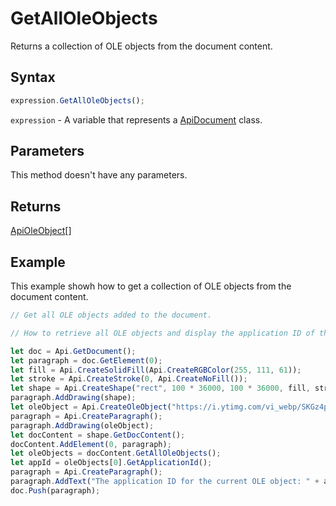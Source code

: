 # GetAllOleObjects

Returns a collection of OLE objects from the document content.

## Syntax

```javascript
expression.GetAllOleObjects();
```

`expression` - A variable that represents a [ApiDocument](../ApiDocument.md) class.

## Parameters

This method doesn't have any parameters.

## Returns

[ApiOleObject](../../ApiOleObject/ApiOleObject.md)[]

## Example

This example showh how to get a collection of OLE objects from the document content.

```javascript editor-docx
// Get all OLE objects added to the document.

// How to retrieve all OLE objects and display the application ID of the first one.

let doc = Api.GetDocument();
let paragraph = doc.GetElement(0);
let fill = Api.CreateSolidFill(Api.CreateRGBColor(255, 111, 61));
let stroke = Api.CreateStroke(0, Api.CreateNoFill());
let shape = Api.CreateShape("rect", 100 * 36000, 100 * 36000, fill, stroke);
paragraph.AddDrawing(shape);
let oleObject = Api.CreateOleObject("https://i.ytimg.com/vi_webp/SKGz4pmnpgY/sddefault.webp", 95 * 36000, 70 * 36000, "https://youtu.be/SKGz4pmnpgY", "asc.{38E022EA-AD92-45FC-B22B-49DF39746DB4}");
paragraph = Api.CreateParagraph();
paragraph.AddDrawing(oleObject);
let docContent = shape.GetDocContent();
docContent.AddElement(0, paragraph);
let oleObjects = docContent.GetAllOleObjects();
let appId = oleObjects[0].GetApplicationId();
paragraph = Api.CreateParagraph();
paragraph.AddText("The application ID for the current OLE object: " + appId);
doc.Push(paragraph);
```

